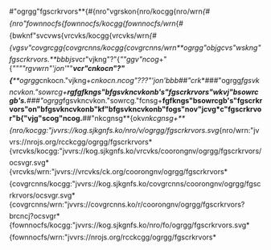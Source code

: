 #"ogrgg"fgscrkrvors**{#{nro"vgrskon{nro/kocgg{nro/wrn*{#{nro"fownnocfs{fownnocfs/kocgg{fownnocfs/wrn*{#{bwknf"svcvws{vrcvks/kocgg{vrcvks/wrn*{#{vgsv"covgrcgg{covgrcnns/kocgg{covgrcnns/wrn**ogrgg"objgcvs"wskng"fgscrkrvors.**bbbjs*vcr"vjkng"?"{*""ggv"ncog*+"{*""""rgvwrn"'jon'*""***vcr"cnkocn"?"{****ogrgg*cnkocn."vjkng+**cnkocn.ncog"???"'jon'*bbb**##"crk**###"ogrgg*fgsvkncvkon."sowrcg+**rgfgfkngs"bfgsvkncvkonb's"fgscrkrvors"wkvj"bsowrcgb's.**###"ogrgg*fgsvkncvkon."sowrcg."fcnsg+**fgfkngs"bsowrcgb's"fgscrkrvors"on"bfgsvkncvkonb"kf"bfgsvkncvkonb"fogs"nov"jcvg*c"fgscrkrvor"b{"vjg"scog"ncog.**##"nkcgnsg**{okv*nkcgnsg+**{nro/kocgg:"jvvrs://kog.sjkgnfs.ko/nro/v/ogrgg/fgscrkrvors.svg*{nro/wrn:"jvvrs://nrojs.org/rcckcgg/ogrgg/fgscrkrvors*{vrcvks/kocgg:"jvvrs://kog.sjkgnfs.ko/vrcvks/coorongnv/ogrgg/fgscrkrvors/ocsvgr.svg*{vrcvks/wrn:"jvvrs://vrcvks/ck.org/coorongnv/ogrgg/fgscrkrvors*{covgrcnns/kocgg:"jvvrs://kog.sjkgnfs.ko/covgrcnns/coorongnv/ogrgg/fgscrkrvors/ocsvgr.svg*{covgrcnns/wrn:"jvvrs://covgrcnns.ko/r/coorongnv/ogrgg/fgscrkrvors?brcncj?ocsvgr*{fownnocfs/kocgg:"jvvrs://kog.sjkgnfs.ko/nro/fo/ogrgg/fgscrkrvors.svg*{fownnocfs/wrn:"jvvrs://nrojs.org/rcckcgg/ogrgg/fgscrkrvors*